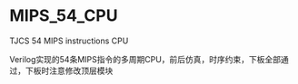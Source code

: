 # MIPS_54_CPU
TJCS 54 MIPS instructions CPU

Verilog实现的54条MIPS指令的多周期CPU，前后仿真，时序约束，下板全部通过，下板时注意修改顶层模块
